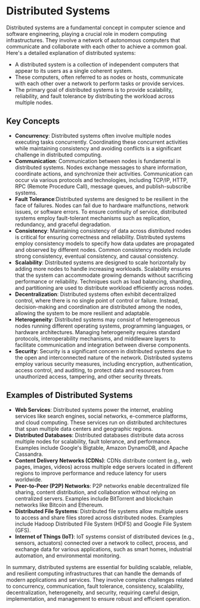 # Distributed Systems

Distributed systems are a fundamental concept in computer science and software engineering, playing a crucial role in modern computing infrastructures. They involve a network of autonomous computers that communicate and collaborate with each other to achieve a common goal. Here's a detailed explanation of distributed systems:

- A distributed system is a collection of independent computers that appear to its users as a single coherent system. 
- These computers, often referred to as nodes or hosts, communicate with each other over a network to perform tasks or provide services.
- The primary goal of distributed systems is to provide scalability, reliability, and fault tolerance by distributing the workload across multiple nodes.

## Key Concepts
- **Concurrency**: Distributed systems often involve multiple nodes executing tasks concurrently. Coordinating these concurrent activities while maintaining consistency and avoiding conflicts is a significant challenge in distributed computing. 
- **Communication**: Communication between nodes is fundamental in distributed systems. Nodes exchange messages to share information, coordinate actions, and synchronize their activities. Communication can occur via various protocols and technologies, including TCP/IP, HTTP, RPC (Remote Procedure Call), message queues, and publish-subscribe systems. 
- **Fault Tolerance**:Distributed systems are designed to be resilient in the face of failures. Nodes can fail due to hardware malfunctions, network issues, or software errors. To ensure continuity of service, distributed systems employ fault-tolerant mechanisms such as replication, redundancy, and graceful degradation. 
- **Consistency**: Maintaining consistency of data across distributed nodes is critical for ensuring correctness and reliability. Distributed systems employ consistency models to specify how data updates are propagated and observed by different nodes. Common consistency models include strong consistency, eventual consistency, and causal consistency. 
- **Scalability**: Distributed systems are designed to scale horizontally by adding more nodes to handle increasing workloads. Scalability ensures that the system can accommodate growing demands without sacrificing performance or reliability. Techniques such as load balancing, sharding, and partitioning are used to distribute workload efficiently across nodes. 
- **Decentralization**: Distributed systems often exhibit decentralized control, where there is no single point of control or failure. Instead, decision-making and coordination are distributed among the nodes, allowing the system to be more resilient and adaptable.
- **Heterogeneity**: Distributed systems may consist of heterogeneous nodes running different operating systems, programming languages, or hardware architectures. Managing heterogeneity requires standard protocols, interoperability mechanisms, and middleware layers to facilitate communication and integration between diverse components.
- **Security**: Security is a significant concern in distributed systems due to the open and interconnected nature of the network. Distributed systems employ various security measures, including encryption, authentication, access control, and auditing, to protect data and resources from unauthorized access, tampering, and other security threats.

## Examples of Distributed Systems
- **Web Services**: Distributed systems power the internet, enabling services like search engines, social networks, e-commerce platforms, and cloud computing. These services run on distributed architectures that span multiple data centers and geographic regions.
- **Distributed Databases**: Distributed databases distribute data across multiple nodes for scalability, fault tolerance, and performance. Examples include Google's Bigtable, Amazon DynamoDB, and Apache Cassandra.
- **Content Delivery Networks (CDNs)**: CDNs distribute content (e.g., web pages, images, videos) across multiple edge servers located in different regions to improve performance and reduce latency for users worldwide. 
- **Peer-to-Peer (P2P) Networks**: P2P networks enable decentralized file sharing, content distribution, and collaboration without relying on centralized servers. Examples include BitTorrent and blockchain networks like Bitcoin and Ethereum.
- **Distributed File Systems**: Distributed file systems allow multiple users to access and share files stored across distributed nodes. Examples include Hadoop Distributed File System (HDFS) and Google File System (GFS). 
- **Internet of Things (IoT)**: IoT systems consist of distributed devices (e.g., sensors, actuators) connected over a network to collect, process, and exchange data for various applications, such as smart homes, industrial automation, and environmental monitoring.

In summary, distributed systems are essential for building scalable, reliable, and resilient computing infrastructures that can handle the demands of modern applications and services. They involve complex challenges related to concurrency, communication, fault tolerance, consistency, scalability, decentralization, heterogeneity, and security, requiring careful design, implementation, and management to ensure robust and efficient operation.

